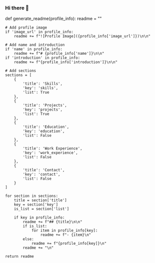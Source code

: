 ### Hi there 👋

<!--
**RaunakSen-EE/RaunakSen-EE** is a ✨ _special_ ✨ repository because its `README.md` (this file) appears on your GitHub profile.

Here are some ideas to get you started:

- 🔭 I’m currently working on ...
- 🌱 I’m currently learning ...
- 👯 I’m looking to collaborate on ...
- 🤔 I’m looking for help with ...
- 💬 Ask me about ...
- 📫 How to reach me: ...
- 😄 Pronouns: ...
- ⚡ Fun fact: ...
-->
def generate_readme(profile_info):
    readme = ""

    # Add profile image
    if 'image_url' in profile_info:
        readme += f"![Profile Image]({profile_info['image_url']})\n\n"

    # Add name and introduction
    if 'name' in profile_info:
        readme += f"# {profile_info['name']}\n\n"
    if 'introduction' in profile_info:
        readme += f"{profile_info['introduction']}\n\n"

    # Add sections
    sections = [
        {
            'title': 'Skills',
            'key': 'skills',
            'list': True
        },
        {
            'title': 'Projects',
            'key': 'projects',
            'list': True
        },
        {
            'title': 'Education',
            'key': 'education',
            'list': False
        },
        {
            'title': 'Work Experience',
            'key': 'work_experience',
            'list': False
        },
        {
            'title': 'Contact',
            'key': 'contact',
            'list': False
        }
    ]

    for section in sections:
        title = section['title']
        key = section['key']
        is_list = section['list']

        if key in profile_info:
            readme += f"## {title}\n\n"
            if is_list:
                for item in profile_info[key]:
                    readme += f"- {item}\n"
            else:
                readme += f"{profile_info[key]}\n"
            readme += "\n"

    return readme
